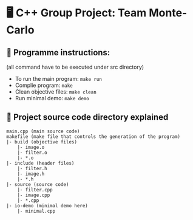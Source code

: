 # 🖥️ C++ Group Project: Team Monte-Carlo

## 🧪 Programme instructions:

(all command have to be executed under src directory)

+ To run the main program: `make run`
+ Complie program: `make`
+ Clean objective files: `make clean`
+ Run minimal demo: `make demo`

## 🔎 Project source code directory explained

```
main.cpp (main source code)
makefile (make file that controls the generation of the program)
|- build (objective files)
    |- image.o
    |- filter.o
    |- *.o
|- include (header files)
    |- filter.h
    |- image.h
    |- *.h
|- source (source code)
    |- filter.cpp
    |- image.cpp
    |- *.cpp
|- io-demo (minimal demo here)
    |- minimal.cpp
```

